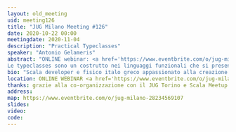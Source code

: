 ```yaml
---
layout: old_meeting
uid: meeting126
title: "JUG Milano Meeting #126"
date: 2020-10-22 00:00
meetingdate: 2020-11-04
description: "Practical Typeclasses"
speaker: "Antonio Gelameris"
abstract: "ONLINE webinar: <a href='https://www.eventbrite.com/o/jug-milano-28234569107'>registrati su eventbrite</a><br/><br/>
Le typeclasses sono un costrutto nei linguaggi funzionali che si presenta come soluzione alternativa all'ereditarietà per risolvere il problema del polimorfismo ad-hoc. Presentate per la prima volta da Philip Wadler nel suo paper 'How to make ad-hoc polymorphism less ad hoc' con un'implementazione per Haskell, le typeclasses sono ora presenti nativamente e utilizzate in molti linguaggi funzionali (e non). In Scala le typeclasses non sono una feature del linguaggio ma é possibile introdurle come 'design pattern', nella presentazione vedremo come introdurle, che tipo di problemi abitualmente risolve, librerie che permettono di definirle e librerie che ne fanno un uso intensivo, partendo da un esempio applicativo in Java per arrivare alla semplice soluzione in Scala."
bio: "Scala developer e fisico italo greco appassionato alla creazione di soluzioni eleganti (non necessariamente utili :]). Dopo un esordio nel mondo di Java come sviluppatore di backend per diverse società approda al mondo di Scala per non abbandonarlo più. Attualmente lavora come Data Architect e Scala Developer nel gruppo di Data Platform di lastminute.com, dove realizza applicazioni distribuite data intensive per il trasporto e lo stoccaggio di dati in real time da e verso diverse sorgenti."
location: ONLINE WEBINAR <a href='https://www.eventbrite.com/o/jug-milano-28234569107'>registrati su eventbrite</a>
thanks: grazie alla co-organizzazione con il JUG Torino e Scala Meetup
address: 
map: https://www.eventbrite.com/o/jug-milano-28234569107
slides: 
video:
code:  
---
```

